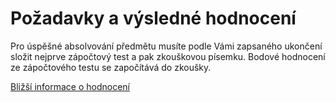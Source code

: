 # Požadavky a výsledné hodnocení
Pro úspěšné absolvování předmětu musíte podle Vámi zapsaného ukončení složit nejprve zápočtový test a pak zkouškovou písemku. Bodové hodnocení ze zápočtového testu se započítává do zkoušky.

[Bližší informace o hodnocení](https://is.muni.cz/auth/el/1433/podzim2018/PB154/op/hodnoceni.html)
